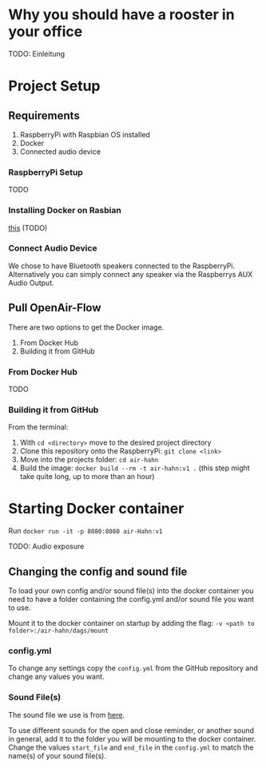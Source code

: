 # Why you should have a rooster in your office
TODO: Einleitung

# Project Setup
## Requirements
1. RaspberryPi with Raspbian OS installed
2. Docker
3. Connected audio device

### RaspberryPi Setup
TODO

### Installing Docker on Rasbian
[this](https://phoenixnap.com/kb/docker-on-raspberry-pi) (TODO)

### Connect Audio Device
We chose to have Bluetooth speakers connected to the RaspberryPi. Alternatively you can simply connect any speaker via the Raspberrys AUX Audio Output.

## Pull OpenAir-Flow
There are two options to get the Docker image.
1. From Docker Hub
2. Building it from GitHub

### From Docker Hub
TODO

### Building it from GitHub
From the terminal:
1. With `cd <directory>` move to the desired project directory
2. Clone this repository onto the RaspberryPi: `git clone <link>`
3. Move into the projects folder: `cd air-hahn`
4. Build the image: `docker build --rm -t air-hahn:v1 .` (this step might take quite long, up to more than an hour)

# Starting Docker container
Run `docker run -it -p 8080:8080 air-Hahn:v1`

TODO: Audio exposure

## Changing the config and sound file
To load your own config and/or sound file(s) into the docker container you need to have a folder containing the config.yml and/or sound file you want to use.

Mount it to the docker container on startup by adding the flag: `-v <path to folder>:/air-hahn/dags/mount`
### config.yml
To change any settings copy the `config.yml` from the GitHub repository and change any values you want.

### Sound File(s)
The sound file we use is from [here](https://freesound.org/people/Lydmakeren/sounds/510906/).

To use different sounds for the open and close reminder, or another sound in general, add it to the folder you will be mounting to the docker container. Change the values `start_file` and `end_file` in the `config.yml` to match the name(s) of your sound file(s).
